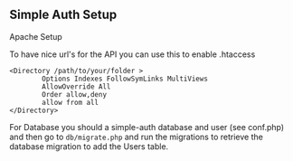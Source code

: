 Simple Auth Setup
------------------------------------------------------------------------

Apache Setup

To have nice url's for the API you can use this to enable .htaccess

    <Directory /path/to/your/folder >
            Options Indexes FollowSymLinks MultiViews
            AllowOverride All
            Order allow,deny
            allow from all
    </Directory>

For Database you should a simple-auth database and user (see conf.php) and then
go to `db/migrate.php` and run the migrations to retrieve the database migration
to add the Users table.